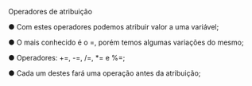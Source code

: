 Operadores de atribuição

● Com estes operadores podemos atribuir valor a uma variável;

● O mais conhecido é o =, porém temos algumas variações do mesmo;

● Operadores: +=, -=, /=, *= e %=;

● Cada um destes fará uma operação antes da atribuição;